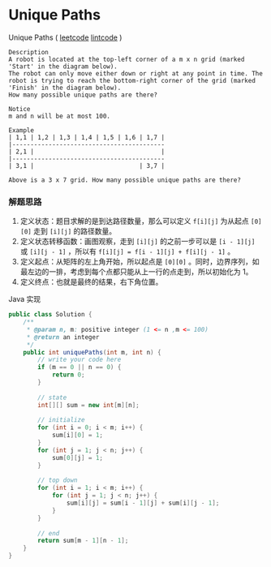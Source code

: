 # Unique Paths

Unique Paths  ( [leetcode]()  [lintcode]() )

```
Description
A robot is located at the top-left corner of a m x n grid (marked 'Start' in the diagram below).
The robot can only move either down or right at any point in time. The robot is trying to reach the bottom-right corner of the grid (marked 'Finish' in the diagram below).
How many possible unique paths are there?

Notice
m and n will be at most 100.

Example
| 1,1 | 1,2 | 1,3 | 1,4 | 1,5 | 1,6 | 1,7 |
|------------------------------------------
| 2,1 |                                   |
|------------------------------------------
| 3,1 |                             | 3,7 |

Above is a 3 x 7 grid. How many possible unique paths are there?

```



### 解题思路

1. 定义状态：题目求解的是到达路径数量，那么可以定义 `f[i][j]` 为从起点 `[0][0]` 走到 `[i][j]` 的路径数量。
2. 定义状态转移函数：画图观察，走到 `[i][j]` 的之前一步可以是 `[i - 1][j]` 或 `[i][j - 1]` ，所以有 `f[i][j] = f[i - 1][j] + f[i][j - 1]` 。
3. 定义起点：从矩阵的左上角开始，所以起点是 `[0][0]` 。同时，边界序列，如最左边的一排，考虑到每个点都只能从上一行的点走到，所以初始化为 1。
4. 定义终点：也就是最终的结果，右下角位置。

Java 实现

```java
public class Solution {
    /**
     * @param n, m: positive integer (1 <= n ,m <= 100)
     * @return an integer
     */
    public int uniquePaths(int m, int n) {
        // write your code here 
        if (m == 0 || n == 0) {
            return 0;
        }
        
        // state
        int[][] sum = new int[m][n];
        
        // initialize
        for (int i = 0; i < m; i++) {
            sum[i][0] = 1;
        }
        for (int j = 1; j < n; j++) {
            sum[0][j] = 1;
        }
        
        // top down
        for (int i = 1; i < m; i++) {
            for (int j = 1; j < n; j++) {
                sum[i][j] = sum[i - 1][j] + sum[i][j - 1];
            }
        }
        
        // end
        return sum[m - 1][n - 1];
    }
}
 
```



